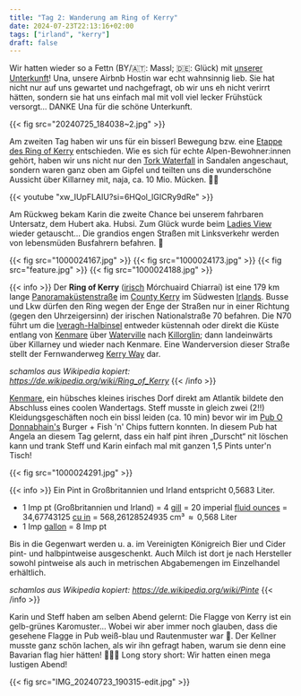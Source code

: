 ```yaml
---
title: "Tag 2: Wanderung am Ring of Kerry"
date: 2024-07-23T22:13:16+02:00
tags: ["irland", "kerry"]
draft: false
---
```


Wir hatten wieder so a Fettn (BY/🇦🇹: Massl; 🇩🇪: Glück) mit [unserer Unterkunft](https://www.airbnb.de/rooms/1024789510746162101)!
Una, unsere Airbnb Hostin war echt wahnsinnig lieb.
Sie hat nicht nur auf uns gewartet und nachgefragt, ob wir uns eh nicht verirrt hätten, sondern sie hat uns einfach mal mit voll viel lecker Frühstück versorgt… 
DANKE Una für die schöne Unterkunft.

{{< fig src="20240725_184038~2.jpg" >}}

Am zweiten Tag haben wir uns für ein bisserl Bewegung bzw. eine [Etappe des Ring of Kerry](https://www.komoot.com/de-de/smarttour/e1027160994/torc-mountain-der-owengarrif-river-killarney-national-park?ref=wdd) entschieden.
Wie es sich für echte Alpen-Bewohner:innen gehört, haben wir uns nicht nur den [Tork Waterfall](https://maps.app.goo.gl/2vhMxYPxpqsFHebi9) in Sandalen angeschaut, sondern waren ganz oben am Gipfel und teilten uns die wunderschöne Aussicht über Killarney mit, naja, ca. 10 Mio. Mücken. 🥳😎

{{< youtube "xw_IUpFLAIU?si=6HQol_lGICRy9dRe" >}}

Am Rückweg bekam Karin die zweite Chance bei unserem fahrbaren Untersatz, dem Hubert aka. Hubsi.
Zum Glück wurde beim [Ladies View](https://maps.app.goo.gl/wZfGrmpqc1GALh337) wieder getauscht…
Die grandios engen Straßen mit Linksverkehr werden von lebensmüden Busfahrern befahren. 🤬

{{< fig src="1000024167.jpg" >}}
{{< fig src="1000024173.jpg" >}}
{{< fig src="feature.jpg" >}}
{{< fig src="1000024188.jpg" >}}

{{< info >}}
Der **Ring of Kerry** ([irisch](https://de.wikipedia.org/wiki/Irische_Sprache) Mórchuaird Chiarraí) ist eine 179 km lange [Panoramaküstenstraße](https://de.wikipedia.org/wiki/Irische_Sprache) im [County Kerry](https://de.wikipedia.org/wiki/Irische_Sprache) im Südwesten [Irlands](https://de.wikipedia.org/wiki/Irische_Sprache).
Busse und Lkw dürfen den Ring wegen der Enge der Straßen nur in einer Richtung (gegen den Uhrzeigersinn) der irischen Nationalstraße 70 befahren.
Die N70 führt um die [Iveragh-Halbinsel](https://de.wikipedia.org/wiki/Iveragh-Halbinsel) entweder küstennah oder direkt die Küste entlang von [Kenmare](https://de.wikipedia.org/wiki/Kenmare) über [Waterville](https://de.wikipedia.org/wiki/An_Coire%C3%A1n) nach [Killorglin](https://de.wikipedia.org/wiki/Killorglin); dann landeinwärts über Killarney und wieder nach Kenmare.
Eine Wanderversion dieser Straße stellt der Fernwanderweg [Kerry Way](https://de.wikipedia.org/wiki/Kerry_Way) dar.

_schamlos aus Wikipedia kopiert: https://de.wikipedia.org/wiki/Ring_of_Kerry_
{{< /info >}}

[Kenmare](https://maps.app.goo.gl/akiXPWUH4yrRTC6f9), ein hübsches kleines irisches Dorf direkt am Atlantik bildete den Abschluss eines coolen Wandertags.
Steff musste in gleich zwei (2!!) Kleidungsgeschäften noch ein bissl leiden (ca. 10 min) bevor wir im [Pub O Donnabhain's](https://maps.app.goo.gl/jmWTveQ7LiNm2LcVA) Burger + Fish 'n' Chips futtern konnten.
In diesem Pub hat Angela an diesem Tag gelernt, dass ein half pint ihren „Durscht“ nit löschen kann und trank Steff und Karin einfach mal mit ganzen 1,5 Pints unter'n Tisch!

{{< fig src="1000024291.jpg" >}}

{{< info >}}
Ein Pint in Großbritannien und Irland entspricht 0,5683 Liter.

* 1 Imp pt (Großbritannien und Irland) = 4 [gill](https://de.wikipedia.org/wiki/Gill) = 20 imperial [fluid ounces](https://de.wikipedia.org/wiki/Fluid_ounce) = 34,67743125 [cu in](https://de.wikipedia.org/wiki/Kubikzoll) = 568,26128524935 cm³  ≈  0,568 Liter
* 1 Imp [gallon](https://de.wikipedia.org/wiki/Gallone) = 8 Imp pt

Bis in die Gegenwart werden u. a. im Vereinigten Königreich Bier und Cider pint- und halbpintweise ausgeschenkt.
Auch Milch ist dort je nach Hersteller sowohl pintweise als auch in metrischen Abgabemengen im Einzelhandel erhältlich.

_schamlos aus Wikipedia kopiert: https://de.wikipedia.org/wiki/Pinte_
{{< /info >}}

Karin und Steff haben am selben Abend gelernt: Die Flagge von Kerry ist ein gelb-grünes Karomuster… 
Wobei wir aber immer noch glauben, dass die gesehene Flagge in Pub weiß-blau und Rautenmuster war 🤩.
Der Kellner musste ganz schön lachen, als wir ihn gefragt haben, warum sie denn eine Bavarian flag hier hätten! 🤣🤣🤣
Long story short: Wir hatten einen mega lustigen Abend!

{{< fig src="IMG_20240723_190315-edit.jpg" >}}

